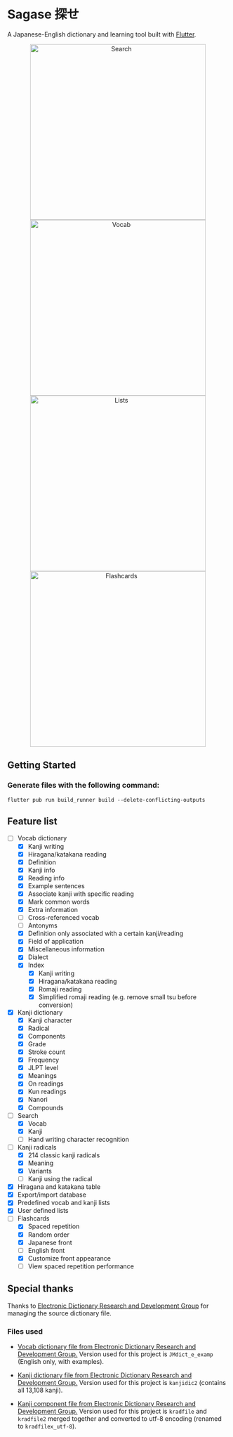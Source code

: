 # Sagase 探せ

A Japanese-English dictionary and learning tool built with [Flutter](https://docs.flutter.dev/).

<p align="center">
    <img width="400" alt="Search" src="https://user-images.githubusercontent.com/10720298/208696336-c4b5cab8-26d4-456a-bcbf-b2fe4e5ecc62.png"> 
    <img width="400" alt="Vocab" src="https://user-images.githubusercontent.com/10720298/208696345-4c77d60a-9528-4191-99fd-1ee8c0db6ebc.png">
    <img width="400" alt="Lists" src="https://user-images.githubusercontent.com/10720298/208696348-b727ab3d-1d5c-4445-b20e-436cf8fc801c.png">
    <img width="400" alt="Flashcards" src="https://user-images.githubusercontent.com/10720298/208696328-d7a6c1c5-a7a9-487c-b078-32b82fa06aff.png">
</p>

## Getting Started

### Generate files with the following command:

```flutter pub run build_runner build --delete-conflicting-outputs```

## Feature list

- [ ] Vocab dictionary
    - [x] Kanji writing
    - [x] Hiragana/katakana reading
    - [x] Definition
    - [x] Kanji info
    - [x] Reading info
    - [x] Example sentences
    - [x] Associate kanji with specific reading
    - [x] Mark common words
    - [x] Extra information
    - [ ] Cross-referenced vocab
    - [ ] Antonyms
    - [x] Definition only associated with a certain kanji/reading
    - [x] Field of application
    - [x] Miscellaneous information
    - [x] Dialect
    - [x] Index
        - [x] Kanji writing
        - [x] Hiragana/katakana reading
        - [x] Romaji reading
        - [x] Simplified romaji reading (e.g. remove small tsu before conversion)
- [x] Kanji dictionary
    - [x] Kanji character
    - [x] Radical
    - [x] Components
    - [x] Grade
    - [x] Stroke count
    - [x] Frequency
    - [x] JLPT level
    - [x] Meanings
    - [x] On readings
    - [x] Kun readings
    - [x] Nanori
    - [x] Compounds
- [ ] Search
    - [x] Vocab
    - [x] Kanji
    - [ ] Hand writing character recognition
- [ ] Kanji radicals
    - [x] 214 classic kanji radicals
    - [x] Meaning
    - [x] Variants
    - [ ] Kanji using the radical
- [x] Hiragana and katakana table
- [x] Export/import database
- [x] Predefined vocab and kanji lists
- [x] User defined lists
- [ ] Flashcards
    - [x] Spaced repetition
    - [x] Random order
    - [x] Japanese front
    - [ ] English front 
    - [x] Customize front appearance
    - [ ] View spaced repetition performance 

## Special thanks

Thanks to [Electronic Dictionary Research and Development Group](http://www.edrdg.org/) for managing the source dictionary file.

### Files used

- [Vocab dictionary file from Electronic Dictionary Research and Development Group.](http://www.edrdg.org/wiki/index.php/JMdict-EDICT_Dictionary_Project) Version used for this project is `JMdict_e_examp` (English only, with examples).

- [Kanji dictionary file from Electronic Dictionary Research and Development Group.](http://www.edrdg.org/wiki/index.php/KANJIDIC_Project) Version used for this project is `kanjidic2` (contains all 13,108 kanji).

- [Kanji component file from Electronic Dictionary Research and Development Group.](http://www.edrdg.org/krad/kradinf.html) Version used for this project is `kradfile` and `kradfile2` merged together and converted to utf-8 encoding (renamed to `kradfilex_utf-8`).
